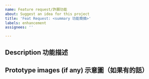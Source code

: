 ```yaml
---
name: Feature request/許願功能
about: Suggest an idea for this project
title: 'Feat Request: <summary 功能簡摘>'
labels: enhancement
assignees: ''

---
```


## Description 功能描述

## Prototype images (if any) 示意圖（如果有的話）

